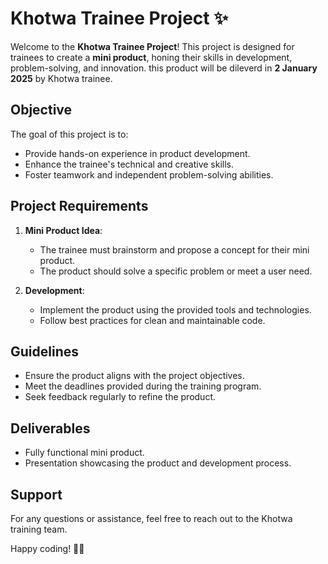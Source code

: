 # Khotwa Trainee Project ✨

Welcome to the **Khotwa Trainee Project**! This project is designed for trainees to create a **mini product**, honing their skills in development, problem-solving, and innovation. this product will be dileverd in **2 January 2025** by Khotwa trainee.

## Objective

The goal of this project is to:

- Provide hands-on experience in product development.
- Enhance the trainee's technical and creative skills.
- Foster teamwork and independent problem-solving abilities.

## Project Requirements

1. **Mini Product Idea**:

   - The trainee must brainstorm and propose a concept for their mini product.
   - The product should solve a specific problem or meet a user need.

2. **Development**:
   - Implement the product using the provided tools and technologies.
   - Follow best practices for clean and maintainable code.

## Guidelines

- Ensure the product aligns with the project objectives.
- Meet the deadlines provided during the training program.
- Seek feedback regularly to refine the product.

## Deliverables

- Fully functional mini product.
- Presentation showcasing the product and development process.

## Support

For any questions or assistance, feel free to reach out to the Khotwa training team.

Happy coding! 🥳🎉
